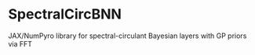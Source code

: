 # SpectralCircBNN
JAX/NumPyro library for spectral-circulant Bayesian layers with GP priors via FFT
